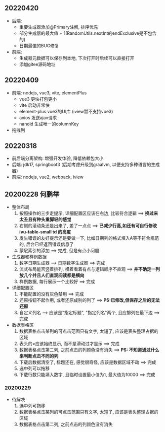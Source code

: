 ## 20220420
- 后端: 
    * 重要生成器添加@Primary注解, 排序优先
    * 部分生成器的最大值 + 1(RandomUtils.nextInt的endExclusive是不包含的)
    * 日期最值的BUG修复
- 前端: 
    * 生成器元数据可以保存到本地, 下次打开时后续可以直接打开
    * 添加gitee源码地址

## 20220409
- 前端: nodejs, vue3, vite, elementPlus 
    * vue3         更快打包更小
    * vite         启动非常快
    * element-plus vue3的UI库 (iview暂不支持vue3)
    * axios        发送ajax请求
    * nanoid       生成唯一的columnKey
- 拖拽列

## 20220318
- 前后端分离架构: 增强开发体验, 降低依赖包大小
- 后端: jdk17, springboot3 (后期考虑升级到graalvm, 以便支持多种语言的生成器)
- 前端: nodejs, vue2, webpack, iview

## 20200228 何鹏举
- 整体布局
    1. 按照操作的三步走提示, 详细配置区应该在右边, 比较符合逻辑  ==> **换过来太丑且有种头重脚轻的感觉**
    2. 右侧的滚动条还是出来了, 差了一点点   ==> **已减少行高,如还有可自行修改 ivu-table-small td 的高度**
    3. 发生错误的友好提示还是要做一下, 比如日期列的格式填入A等不符合规范的, 后台已经返回错误信息了
    4. 蒙层索引的添加  ==> 完成, 但是有点小问题
- 生成器和样例数据
    1. 数字日期生成器 --> 日期数字生成器  ==> 完成
    2. 流式布局能否竖着排列, 横着看着有点与逻辑顺序不直观  ==> **并不确定一列放几个并且人们直观阅读都是横向**
    3. 样例数据, 每行展示一个比较好  ==> 完成
- 详细配置区
    1. 不能配置的没有灰色禁用   ==> 完成
    2. 还原按钮不起作用, 或者还原成别的列了  ==> **PS:已修改,但保存之后的无法还原**
    3. 自定义列名 --> 应该是"指定标题", "指定列名"两个, 且应排列在最下边  ==>完成
- 数据表格区
    1. 数据表格点击某列的可点击范围只有文字, 太短了, 应该是表头整理占据的区域
    2. 表头的×应该始终显示, 而不是滑动过才显示  ==> 完成
    3. 数据表格点击第二列, 之前点击的列颜色没有消失  ==> **PS: 不知道通过什么来判断点击不同的列**
    4. 下载后数据清空了, 标题还在, 感觉很奇怪, 应该是数据区域不动  ==> 完成
    5. 选中列可以拖移
    6. 下载行数只能填入数字, 且临时设置最小值为1, 最大值为10000  ==> 完成
    
### 20200229
- 待解决
    1. 选中列可拖移
    2. 数据表格点击某列的可点击范围只有文字, 太短了, 应该是表头整理占据的区域
    3. 数据表格点击第二列, 之前点击的列颜色没有消失